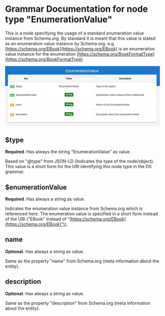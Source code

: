 # Grammar Documentation for node type "EnumerationValue"

This is a node specifying the usage of a standard enumeration value instance from Schema.org. By standard it is meant that this value is stated as an enumeration value instance by Schema.org. e.g. [https://schema.org/EBook](https://schema.org/EBook) is an enumeration value instance for the enumeration [https://schema.org/BookFormatType](https://schema.org/BookFormatType)

![Syntax diagram](../../../../.gitbook/assets/EnumerationValue.png)

## $type

**Required**. Has always the string "EnumerationValue" as value.

Based on "@type" from JSON-LD \(Indicates the type of the node/object\). This value is a short form for the URI identifying this node type in the DS grammar.

## $enumerationValue

**Required**. Has always a string as value.

Indicates the enumeration value instance from Schema.org which is referenced here. The enumeration value is specified in a short form instead of the URI \("EBook" instead of "[https://schema.org/EBook](https://schema.org/EBook)"\).

## name

**Optional**. Has always a string as value.

Same as the property "name" from Schema.org \(meta information about the entity\).

## description

**Optional**. Has always a string as value.

Same as the property "description" from Schema.org \(meta information about the entity\).

